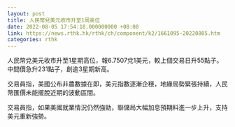 ```yaml
---
layout: post
title: 人民幣兌美元收市升至1周高位
date: 2022-08-05 17:54:18.000000000 +08:00
link: https://news.rthk.hk/rthk/ch/component/k2/1661095-20220805.htm
categories: rthk
---
```


人民幣兌美元收市升至1星期高位，報6.7507兌1美元，較上個交易日升55點子。中間價急升231點子，創逾3星期新高。

交易員指，美國公布非農數據在即，美元指數逐漸企穩，地緣局勢緊張持續，人民幣匯價未能擺脫近期的波動區間。

交易員指，如果美國就業情況仍然強勁，聯儲局大幅加息預期料進一步上升，支持美元重新強勢。

